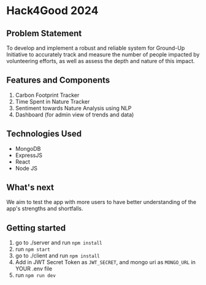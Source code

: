 # Hack4Good 2024

## Problem Statement
To develop and implement a robust and reliable system for Ground-Up Initiative to accurately track and measure the number of people impacted by volunteering efforts, as well as assess the depth and nature of this impact.

## Features and Components
1. Carbon Footprint Tracker
2. Time Spent in Nature Tracker
3. Sentiment towards Nature Analysis using NLP
4. Dashboard (for admin view of trends and data)

## Technologies Used
- MongoDB
- ExpressJS
- React
- Node JS

## What's next
We aim to test the app with more users to have better understanding of the app's strengths and shortfalls.

## Getting started
1. go to ./server and run `npm install`
2. run `npm start`
3. go to ./client and run `npm install`
4. Add in JWT Secret Token as `JWT_SECRET`, and mongo uri as `MONGO_URL` in YOUR .env file
5. run `npm run dev`
